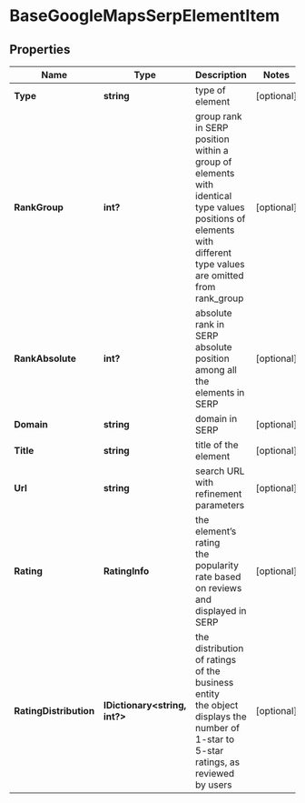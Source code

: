 # BaseGoogleMapsSerpElementItem


## Properties

| Name | Type | Description | Notes |
|------------ | ------------- | ------------- | -------------|
**Type** | **string** | type of element |[optional]|
**RankGroup** | **int?** | group rank in SERP<br>position within a group of elements with identical type values<br>positions of elements with different type values are omitted from rank_group |[optional]|
**RankAbsolute** | **int?** | absolute rank in SERP<br>absolute position among all the elements in SERP |[optional]|
**Domain** | **string** | domain in SERP |[optional]|
**Title** | **string** | title of the element |[optional]|
**Url** | **string** | search URL with refinement parameters |[optional]|
**Rating** | **RatingInfo** | the element’s rating <br>the popularity rate based on reviews and displayed in SERP |[optional]|
**RatingDistribution** | **IDictionary<string, int?>** | the distribution of ratings of the business entity<br>the object displays the number of 1-star to 5-star ratings, as reviewed by users |[optional]|